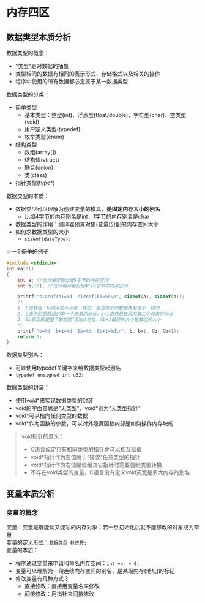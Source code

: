 # 内存四区

## 数据类型本质分析
数据类型的概念：
+ "类型"是对数据的抽象
+ 类型相同的数据有相同的表示形式、存储格式以及相关的操作
+ 程序中使用的所有数据都必定属于某一数据类型

数据类型的分类：
+ 简单类型
  + 基本类型：整型(int)、浮点型(float/double)、字符型(char)、空类型(void)
  + 用户定义类型(typedef)
  + 枚举类型(enum) 
+ 结构类型
  + 数组(array[])
  + 结构体(struct)
  + 联合(union)
  + 类(class)
+ 指针类型(type*)

数据类型的本质：
+ 数据类型可以理解为创建变量的模具，**是固定内存大小的别名**
  + 比如4字节的内存别名是int，1字节的内存别名是char
+ 数据类型的作用：编译器预算对象(变量)分配的内存空间大小
+ 如何求数据类型的大小
  + `sizeof(dateType);`

:boom:一个~~简单的~~例子
```cpp
#include <stdio.h>
int main()
{
    int a; //告诉编译器分配4字节的内存空间
    int b[10]; //告诉编译器分配4*10字节的内存空间

    printf("sizeof(a)=%d  sizeof(b)=%d\n", sizeof(a), sizeof(b));
    /*
    1. b是数组：b和&b的大小是一样的，但是表示的数据类型是不一样的
    2. b表示的是数组的第一个元素的地址，b+1自然是数组的第二个元素的地址
    3. &b表示的是整个数组的(起始)地址，&b+1偏移的大小是数组的大小
    */
    printf("b=%d  b+1=%d  &b=%d  &b+1=%d\n", b, b+1, &b, &b+1);
    return 0;
}
```

数据类型别名：
+ 可以使用typedef关键字来给数据类型起别名
+ `typedef unsigned int u32;`

数据类型的封装：
+ 使用void*来实现数据类型的封装
+ void的字面意思是"无类型"，void*则为"无类型指针"
+ void*可以指向任何类型的数据
+ void*作为函数的参数，可以对外隐藏函数内部是如何操作内存块的

> void指针的意义：
> + C语言规定只有相同类型的指针才可以相互赋值
> + void*指针作为左值用于"接收"任意类型的指针
> + void*指针作为右值赋值给其它指针时需要强制类型转换
> + 不存在void类型的变量，C语言没有定义void究竟是多大内存的别名

## 变量本质分析
### 变量的概念
变量：变量是既能读又能写的内存对象；若一旦初始化后就不能修改的对象成为常量  
变量的定义形式：`数据类型 标识符;`  
变量的本质：
+ 程序通过变量来申请和命名内存空间：`int var = 0;`
+ 变量可以理解为一段连续内存空间的别名，是某段内存(地址)的标记
+ 修改变量有几种方式？
  + 直接修改：直接用变量名来修改
  + 间接修改：用指针来间接修改

